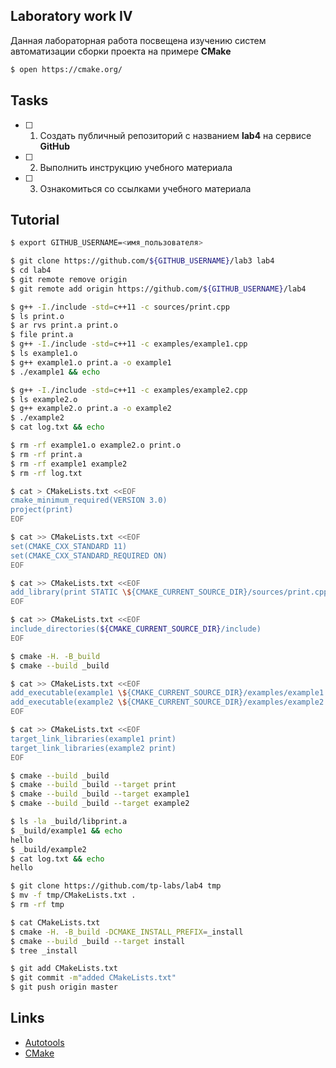 ## Laboratory work IV

Данная лабораторная работа посвещена изучению систем автоматизации сборки проекта на примере **CMake**

```bash
$ open https://cmake.org/
```

## Tasks

- [ ] 1. Создать публичный репозиторий с названием **lab4** на сервисе **GitHub**
- [ ] 2. Выполнить инструкцию учебного материала
- [ ] 3. Ознакомиться со ссылками учебного материала

## Tutorial

```bash
$ export GITHUB_USERNAME=<имя_пользователя>
```

```bash
$ git clone https://github.com/${GITHUB_USERNAME}/lab3 lab4
$ cd lab4
$ git remote remove origin
$ git remote add origin https://github.com/${GITHUB_USERNAME}/lab4
```

```bash
$ g++ -I./include -std=c++11 -c sources/print.cpp
$ ls print.o
$ ar rvs print.a print.o
$ file print.a
$ g++ -I./include -std=c++11 -c examples/example1.cpp
$ ls example1.o
$ g++ example1.o print.a -o example1
$ ./example1 && echo
```

```bash
$ g++ -I./include -std=c++11 -c examples/example2.cpp
$ ls example2.o
$ g++ example2.o print.a -o example2
$ ./example2
$ cat log.txt && echo
```

```bash
$ rm -rf example1.o example2.o print.o 
$ rm -rf print.a 
$ rm -rf example1 example2
$ rm -rf log.txt
```

```bash
$ cat > CMakeLists.txt <<EOF
cmake_minimum_required(VERSION 3.0)
project(print)
EOF
```

```bash
$ cat >> CMakeLists.txt <<EOF
set(CMAKE_CXX_STANDARD 11)
set(CMAKE_CXX_STANDARD_REQUIRED ON)
EOF
```

```bash
$ cat >> CMakeLists.txt <<EOF
add_library(print STATIC \${CMAKE_CURRENT_SOURCE_DIR}/sources/print.cpp)
EOF
```

```bash
$ cat >> CMakeLists.txt <<EOF
include_directories(${CMAKE_CURRENT_SOURCE_DIR}/include)
EOF
```

```bash
$ cmake -H. -B_build
$ cmake --build _build
```

```bash
$ cat >> CMakeLists.txt <<EOF
add_executable(example1 \${CMAKE_CURRENT_SOURCE_DIR}/examples/example1.cpp)
add_executable(example2 \${CMAKE_CURRENT_SOURCE_DIR}/examples/example2.cpp)
EOF
```

```bash
$ cat >> CMakeLists.txt <<EOF
target_link_libraries(example1 print)
target_link_libraries(example2 print)
EOF
```

```bash
$ cmake --build _build
$ cmake --build _build --target print
$ cmake --build _build --target example1
$ cmake --build _build --target example2
```

```bash
$ ls -la _build/libprint.a
$ _build/example1 && echo
hello
$ _build/example2
$ cat log.txt && echo
hello
```

```bash
$ git clone https://github.com/tp-labs/lab4 tmp
$ mv -f tmp/CMakeLists.txt .
$ rm -rf tmp
```

```bash
$ cat CMakeLists.txt
$ cmake -H. -B_build -DCMAKE_INSTALL_PREFIX=_install
$ cmake --build _build --target install
$ tree _install
```

```bash
$ git add CMakeLists.txt
$ git commit -m"added CMakeLists.txt"
$ git push origin master
```

## Links

- [Autotools](http://www.gnu.org/software/automake/manual/html_node/Autotools-Introduction.html)
- [CMake](https://cgold.readthedocs.io/en/latest/index.html)
